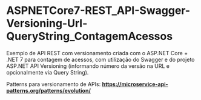# ASPNETCore7-REST_API-Swagger-Versioning-Url-QueryString_ContagemAcessos
Exemplo de API REST com versionamento criada com o ASP.NET Core + .NET 7 para contagem de acessos, com utilização do Swagger e do projeto ASP.NET API Versioning (informando número da versão na URL e opcionalmente via Query String).

Patterns para versionamento de APIs:
**https://microservice-api-patterns.org/patterns/evolution/**
